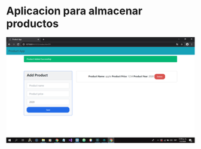 # Aplicacion para almacenar productos

![Vista previa](85001520_212588523121325_8244655823112896512_n.png)